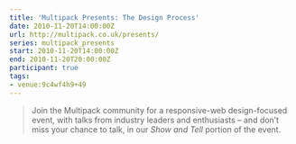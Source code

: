 ```yaml
---
title: 'Multipack Presents: The Design Process'
date: 2010-11-20T14:00:00Z
url: http://multipack.co.uk/presents/
series: multipack_presents
start: 2010-11-20T14:00:00Z
end: 2010-11-20T20:00:00Z
participant: true
tags:
- venue:9c4wf4h9+49
---
```

> Join the Multipack community for a responsive-web design-focused event, with talks from industry leaders and enthusiasts – and don’t miss your chance to talk, in our *Show and Tell* portion of the event.
